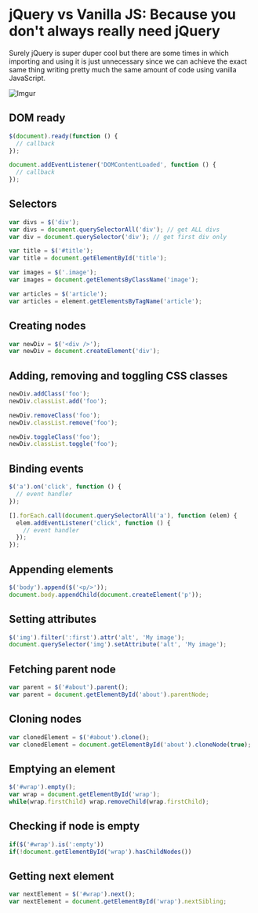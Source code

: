 # jQuery vs Vanilla JS: Because you don't always really need jQuery

Surely jQuery is super duper cool but there are some times in which importing and using it is just unnecessary since we can achieve the exact same thing writing pretty much the same amount of code using vanilla JavaScript.

![Imgur](http://i.imgur.com/3FpStxZ.jpg)

## DOM ready

```javascript
$(document).ready(function () {
  // callback
});

document.addEventListener('DOMContentLoaded', function () {
  // callback
});
```

## Selectors

```javascript
var divs = $('div');
var divs = document.querySelectorAll('div'); // get ALL divs
var div = document.querySelector('div'); // get first div only

var title = $('#title');
var title = document.getElementById('title');

var images = $('.image');
var images = document.getElementsByClassName('image');

var articles = $('article');
var articles = element.getElementsByTagName('article');
```

## Creating nodes

```javascript
var newDiv = $('<div />');
var newDiv = document.createElement('div');
```

## Adding, removing and toggling CSS classes

```javascript
newDiv.addClass('foo');
newDiv.classList.add('foo');

newDiv.removeClass('foo');
newDiv.classList.remove('foo');

newDiv.toggleClass('foo');
newDiv.classList.toggle('foo');
```

## Binding events

```javascript
$('a').on('click', function () {
  // event handler
});

[].forEach.call(document.querySelectorAll('a'), function (elem) {
  elem.addEventListener('click', function () {
    // event handler
  });
});
```

## Appending elements

```javascript
$('body').append($('<p/>'));
document.body.appendChild(document.createElement('p'));
```

## Setting attributes

```javascript
$('img').filter(':first').attr('alt', 'My image');
document.querySelector('img').setAttribute('alt', 'My image');
```

## Fetching parent node

```javascript
var parent = $('#about').parent();
var parent = document.getElementById('about').parentNode;
```

## Cloning nodes

```javascript
var clonedElement = $('#about').clone();
var clonedElement = document.getElementById('about').cloneNode(true);
```

## Emptying an element

```javascript
$('#wrap').empty();
var wrap = document.getElementById('wrap');
while(wrap.firstChild) wrap.removeChild(wrap.firstChild);
```

## Checking if node is empty

```javascript
if($('#wrap').is(':empty'))
if(!document.getElementById('wrap').hasChildNodes())
```

## Getting next element

```javascript
var nextElement = $('#wrap').next();
var nextElement = document.getElementById('wrap').nextSibling;
```
